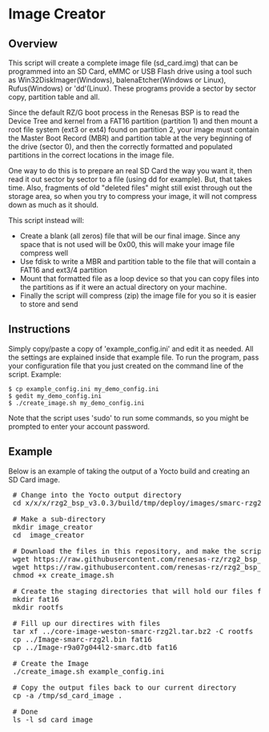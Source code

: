 # Image Creator

## Overview

This script will create a complete image file (sd_card.img) that can be programmed into an SD Card, eMMC or USB Flash drive using a tool such as Win32DiskImager(Windows), balenaEtcher(Windows or Linux), Rufus(Windows) or 'dd'(Linux). These programs provide a sector by sector copy, partition table and all.

Since the default RZ/G boot process in the Renesas BSP is to read the Device Tree and kernel from a FAT16 partition (partition 1) and then mount a root file system (ext3 or ext4) found on partition 2, your image must contain the Master Boot Record (MBR) and partition table at the very beginning of the drive (sector 0), and then the correctly formatted and populated partitions in the correct locations in the image file.

One way to do this is to prepare an real SD Card the way you want it, then read it out sector by sector to a file (using dd for example). But, that takes time. Also, fragments of old "deleted files" might still exist through out the storage area, so when you try to compress your image, it will not compress down as much as it should.

This script instead will:
 - Create a blank (all zeros) file that will be our final image. Since any space that is not used will be 0x00, this will make your image file compress well
 - Use fdisk to write a MBR and partition table to the file that will contain a FAT16 and ext3/4 partition
 - Mount that formatted file as a loop device so that you can copy files into the partitions as if it were an actual directory on your machine.
 - Finally the script will compress (zip) the image file for you so it is easier to store and send

## Instructions

Simply copy/paste a copy of 'example_config.ini' and edit it as needed. All the settings are explained inside that example file.
To run the program, pass your configuration file that you just created on the command line of the script.
Example:

    $ cp example_config.ini my_demo_config.ini
    $ gedit my_demo_config.ini
    $ ./create_image.sh my_demo_config.ini

Note that the script uses 'sudo' to run some commands, so you might be prompted to enter your account password.


## Example

Below is an example of taking the output of a Yocto build and creating an SD Card image.

<pre>
 # Change into the Yocto output directory
 cd x/x/x/rzg2_bsp_v3.0.3/build/tmp/deploy/images/smarc-rzg2l

 # Make a sub-directory
 mkdir image_creator
 cd  image_creator

 # Download the files in this repository, and make the script executable
 wget https://raw.githubusercontent.com/renesas-rz/rzg2_bsp_scripts/master/image_creator/create_image.sh
 wget https://raw.githubusercontent.com/renesas-rz/rzg2_bsp_scripts/master/image_creator/example_config.ini
 chmod +x create_image.sh

 # Create the staging directories that will hold our files for each partition
 mkdir fat16
 mkdir rootfs

 # Fill up our directires with files
 tar xf ../core-image-weston-smarc-rzg2l.tar.bz2 -C rootfs
 cp ../Image-smarc-rzg2l.bin fat16
 cp ../Image-r9a07g044l2-smarc.dtb fat16

 # Create the Image
 ./create_image.sh example_config.ini

 # Copy the output files back to our current directory
 cp -a /tmp/sd_card_image .

 # Done
 ls -l sd_card_image
</pre>
